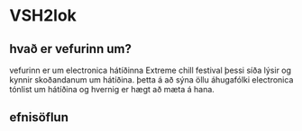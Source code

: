 # VSH2lok

## hvað er vefurinn um?
vefurinn er um electronica hátíðinna Extreme chill festival
þessi síða lýsir og kynnir skoðandanum um hátíðina.
þetta á að sýna öllu áhugafólki electronica tónlist um hátíðina og hvernig er hægt að mæta á hana.

## efnisöflun
